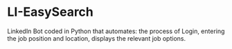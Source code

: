 # LI-EasySearch
LinkedIn Bot coded in Python that automates: 
the process of Login, 
entering the job position and location,
displays the relevant job options.
